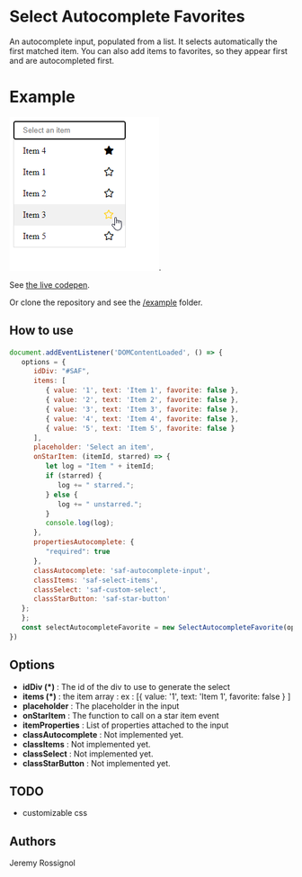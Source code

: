 # Select Autocomplete Favorites

An autocomplete input, populated from a list.
It selects automatically the first matched item.
You can also add items to favorites, so they appear first and are autocompleted first.

# Example

![Example](example/example.png "Example").

See [the live codepen](https://codepen.io/J-r-my-Rossignol/pen/LYowaNj).

Or clone the repository and see the [/example](https://github.com/JeremyRossignol/Select_Autocomplete_Favorites/tree/master/example) folder.

## How to use

```js
document.addEventListener('DOMContentLoaded', () => {
   options = {
      idDiv: "#SAF",
      items: [
         { value: '1', text: 'Item 1', favorite: false },
         { value: '2', text: 'Item 2', favorite: false },
         { value: '3', text: 'Item 3', favorite: false },
         { value: '4', text: 'Item 4', favorite: false },
         { value: '5', text: 'Item 5', favorite: false }
      ],
      placeholder: 'Select an item',
      onStarItem: (itemId, starred) => {
         let log = "Item " + itemId;
         if (starred) {
            log += " starred.";
         } else {
            log += " unstarred.";
         }
         console.log(log);
      },
      propertiesAutocomplete: {
         "required": true
      },
      classAutocomplete: 'saf-autocomplete-input',
      classItems: 'saf-select-items',
      classSelect: 'saf-custom-select',
      classStarButton: 'saf-star-button'
   };
   };
   const selectAutocompleteFavorite = new SelectAutocompleteFavorite(options);
})
```

## Options

- **idDiv (*)** : The id of the div to use to generate the select
- **items (*)** : the item array : ex : [{ value: '1', text: 'Item 1', favorite: false } ]
- **placeholder** : The placeholder in the input
- **onStarItem** : The function to call on a star item event
- **itemProperties** : List of properties attached to the input
- **classAutocomplete** : Not implemented yet.
- **classItems** : Not implemented yet.
- **classSelect** : Not implemented yet.
- **classStarButton** : Not implemented yet.

## TODO

- customizable css

## Authors

Jeremy Rossignol